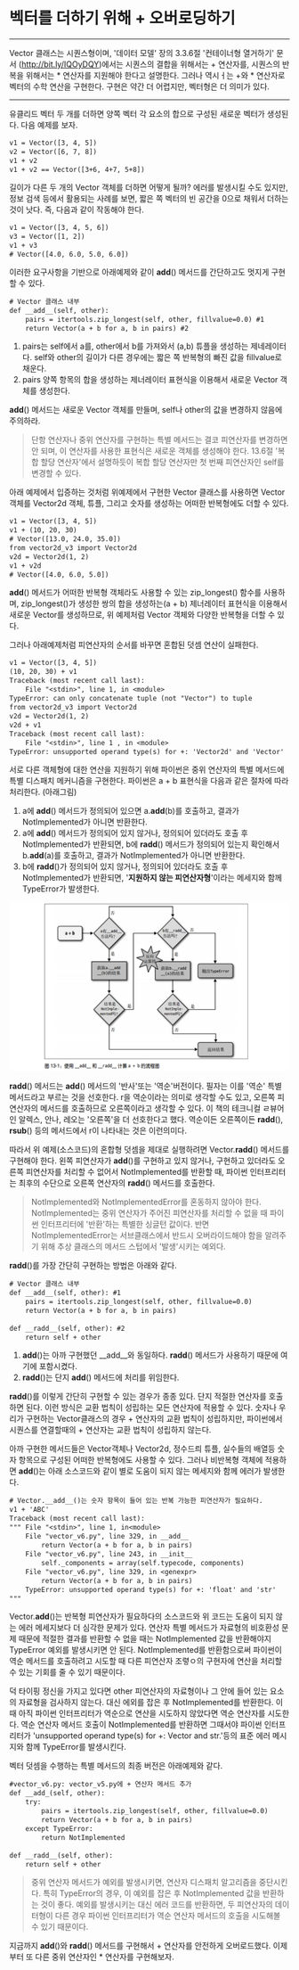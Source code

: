 <!-- 
[UML클래스전략패턴](https://github.com/hyeonDD/fluent_python/blob/master/Part13/ex13-3/UML_class_diagram.png)
 -->
# 벡터를 더하기 위해 + 오버로딩하기
---

Vector 클래스는 시퀀스형이며, '데이터 모델' 장의 3.3.6절 '컨테이너형 열거하기' 문서 (http://bit.ly/IQOyDQY)에서는 시퀀스의 결합을 위해서는 + 연산자를, 시퀀스의 반복을 위해서는 * 연산자를 지원해야 한다고 설명한다. 그러나 역시ㅓ는 +와 * 연산자로 벡터의 수학 연산을 구현한다. 구현은 약간 더 어렵지만, 벡터형은 더 의미가 있다.

---
유클리드 벡터 두 개를 더하면 양쪽 벡터 각 요소의 합으로 구성된 새로운 벡터가 생성된다. 다음 예제를 보자.
```
v1 = Vector([3, 4, 5])
v2 = Vector([6, 7, 8])
v1 + v2
v1 + v2 == Vector([3+6, 4+7, 5+8])
```
길이가 다른 두 개의 Vector 객체를 더하면 어떻게 될까? 에러를 발생시킬 수도 있지만, 정보 검색 등에서 활용되는 사례를 보면, 짧은 쪽 벡터의 빈 공간을 0으로 채워서 더하는 것이 낫다. 즉, 다음과 같이 작동해야 한다.
```
v1 = Vector([3, 4, 5, 6])
v3 = Vector([1, 2])
v1 + v3
# Vector([4.0, 6.0, 5.0, 6.0])
```
이러한 요구사항을 기반으로 아래예제와 같이 __add__() 메서드를 간단하고도 멋지게 구현할 수 있다.

```
# Vector 클래스 내부
def __add__(self, other):
    pairs = itertools.zip_longest(self, other, fillvalue=0.0) #1
    return Vector(a + b for a, b in pairs) #2
```
1. pairs는 self에서 a를, other에서 b를 가져와서 (a,b) 튜플을 생성하는 제네레이터다. self와 other의 길이가 다른 경우에는 짧은 쪽 반복형의 빠진 값을 fillvalue로 채운다.
2. pairs 양쪽 항목의 합을 생성하는 제너레이터 표현식을 이용해서 새로운 Vector 객체를 생성한다.

__add__() 메서드는 새로운 Vector 객체를 만들며, self나 other의 값을 변경하지 않음에 주의하라.
> 단항 연산자나 중위 연산자를 구현하는 특별 메서드는 결코 피연산자를 변경하면 안 되며, 이 연산자를 사용한 표현식은 새로운 객체를 생성해야 한다. 13.6절 '복합 할당 연산자'에서 설명하듯이 복합 할당 연산자만 첫 번째 피연산자인 self를 변경할 수 있다.

아래 예제에서 입증하는 것처럼 위예제에서 구현한 Vector 클래스를 사용하면 Vector 객체를 Vector2d 객체, 튜플, 그리고 숫자를 생성하는 어떠한 반복형에도 더할 수 있다.
```
v1 = Vector([3, 4, 5])
v1 + (10, 20, 30)
# Vector([13.0, 24.0, 35.0])
from vector2d_v3 import Vector2d
v2d = Vector2d(1, 2)
v1 + v2d
# Vector([4.0, 6.0, 5.0])
```
__add__() 메서드가 어떠한 반복형 객체라도 사용할 수 있는 zip_longest() 함수를 사용하며, zip_longest()가 생성한 쌍의 합을 생성하는(a + b) 제너레이터 표현식을 이용해서 새로운 Vector를 생성하므로, 위 예제처럼 Vector 객체와 다양한 반복형을 더할 수 있다.

그러나 아래예제처럼 피연산자의 순서를 바꾸면 혼합된 덧셈 연산이 실패한다.
```
v1 = Vector([3, 4, 5])
(10, 20, 30) + v1
Traceback (most recent call last):
    File "<stdin>", line 1, in <module>
TypeError: can only concatenate tuple (not "Vector") to tuple
from vector2d_v3 import Vector2d
v2d = Vector2d(1, 2)
v2d + v1
Traceback (most recent call last):
    File "<stdin>", line 1 , in <module>
TypeError: unsupported operand type(s) for +: 'Vector2d' and 'Vector'
```
서로 다른 객체형에 대한 연산을 지원하기 위해 파이썬은 중위 연산자의 특별 메서드에 특별 디스패치 메커니즘을 구현한다. 파이썬은 a + b 표현식을 다음과 같은 절차에 따라 처리한다. (아래그림)
1. a에 __add__() 메서드가 정의되어 있으면 a.__add__(b)를 호출하고, 결과가 NotImplemented가 아니면 반환한다.
2. a에 __add__() 메서드가 정의되어 있지 않거나, 정의되어 있더라도 호출 후 NotImplemented가 반환되면, b에 __radd__() 메서드가 정의되어 있는지 확인해서 b.__add__(a)를 호출하고, 결과가 NotImplemented가 아니면 반환한다.
3. b에 __radd__()가 정의되어 있지 않거나, 정의되어 있더라도 호출 후 NotImplemented가 반환되면, '**지원하지 않는 피연산자형**'이라는 메세지와 함께 TypeError가 발생한다.

![연산자 오버로딩](https://github.com/hyeonDD/fluent_python/blob/master/Part13/ex13-3/overload_add.png)

__radd__() 메서드는 __add__() 메서드의 '반사'또는 '역순'버전이다. 필자는 이를 '역순' 특별 메서드라고 부르는 것을 선호한다. r을 역순이라는 의미로 생각할 수도 있고, 오른쪽 피연산자의 메서드를 호출하므로 오른쪽이라고 생각할 수 있다. 이 책의 테크니컬 ㄹ뷰어인 알렉스, 안나, 레오는 '오른쪽'을 더 선호한다고 했다. 역순이든 오른쪽이든 __radd__(), __rsub__() 등의 메서드에서 r이 나타내는 것은 이런의미다.

따라서 위 예제(소스코드)의 혼합형 덧셈을 제대로 실행하려면 Vector.__radd__() 메서드를 구현해야 한다. 왼쪽 피연산자가 __add__()를 구현하고 있지 않거나, 구현하고 있더라도 오른쪽 피연산자를 처리할 수 없어서 NotImplemented를 반환할 때, 파이썬 인터프리터는 최후의 수단으로 오른쪽 연산자의 __radd__() 메서드를 호출한다.

> NotImplemented와 NotImplementedError를 혼동하지 않아야 한다. NotImplemented는 중위 연산자가 주어진 피연산자를 처리할 수 없을 때 파이썬 인터프리터에 '반환'하는 특별한 싱글턴 값이다. 반면 NotImplementedError는 서브클래스에서 반드시 오버라이드해야 함을 알려주기 위해 추상 클래스의 메서드 스텁에서 '발생'시키는 예외다.

__radd__()를 가장 간단히 구현하는 방법은 아래와 같다.

```
# Vector 클래스 내부
def __add__(self, other): #1
    pairs = itertools.zip_longest(self, other, fillvalue=0.0)
    return Vector(a + b for a, b in pairs)

def __radd__(self, other): #2
    return self + other
```
1. __add__()는 아까 구현했던 __add__와 동일하다. __radd__() 메서드가 사용하기 때문에 여기에 포함시켰다.
2. __radd__()는 단지 __add__() 메서드에 처리를 위임한다.

__radd__()를 이렇게 간단히 구현할 수 있는 경우가 종종 있다. 단지 적절한 연산자를 호출하면 된다. 이런 방식은 교환 법칙이 성립하는 모든 연산자에 적용할 수 있다. 숫자나 우리가 구현하는 Vector클래스의 경우 + 연산자의 교환 법칙이 성립하지만, 파이썬에서 시퀀스를 연결할때의 + 연산자는 교환 법칙이 성립하지 않는다.

아까 구현한 메서드들은 Vector객체나 Vector2d, 정수드릐 튜플, 실수들의 배열등 숫자 항목으로 구성된 어떠한 반복형에도 사용할 수 있다. 그러나 비반복형 객체에 적용하면 __add__()는 아래 소스코드와 같이 별로 도움이 되지 않는 메세지와 함께 에러가 발생한다.

```
# Vector.__add__()는 숫자 항목이 들어 있는 반복 가능한 피연산자가 필요하다.
v1 + 'ABC'
Traceback (most recent call last):
""" File "<stdin>", line 1, in<module>
    File "vector_v6.py", line 329, in __add__
        return Vector(a + b for a, b in pairs)
    File "vector_v6.py", line 243, in __init__
        self._components = array(self.typecode, components)
    File "vector_v6.py", line 329, in <genexpr>
        return Vector(a + b for a, b in pairs)
    TypeError: unsupported operand type(s) for +: 'float' and 'str' """
```

Vector.__add__()는 반복형 피연산자가 필요하다의 소스코드와 위 코드는 도움이 되지 않는 에러 메세지보다 더 심각한 문제가 있다. 연산자 특별 메서드가 자료형의 비호환성 문제 때문에 적절한 결과를 반환할 수 없을 때는 NotImplemented 값을 반환해야지 TypeError 예외를 발생시키면 안 된다. NotImplemented를 반환함으로써 파이썬이 역순 메서드를 호출하려고 시도할 때 다른 피연산자 조렿ㅇ의 구현자에 연산을 처리할 수 있는 기회를 줄 수 있기 때문이다.

덕 타이핑 정신을 가지고 있다면 other 피연산자의 자료형이나 그 안에 들어 있는 요소의 자료형을 검사하지 않는다. 대신 에외를 잡은 후 NotImplemented를 반환한다. 이때 아직 파이썬 인터프리터가 역순으로 연산을 시도하지 않았다면 역순 연산자를 시도한다. 역순 연산자 메서드 호출이 NotImplemented를 반환하면 그때서야 파이썬 인터프리터가 'unsupported operand type(s) for +: Vector and str.'등의 표준 에러 메시지와 함께 TypeError를 발생시킨다.

벡터 덧셈을 수행하는 특별 메서드의 최종 버전은 아래예제와 같다.

```
#vector_v6.py: vector_v5.py에 + 연산자 메서드 추가
def __add_(self, other):
    try:
        pairs = itertools.zip_longest(self, other, fillvalue=0.0)
        return Vector(a + b for a, b in pairs)
    except TypeError:
        return NotImplemented

def __radd__(self, other):
    return self + other
```
> 중위 연산자 메서드가 예외를 발생시키면, 연산자 디스패치 알고리즘을 중단시킨다. 특히 TypeError의 경우, 이 예외를 잡은 후 NotImplemented 값을 반환하는 것이 좋다. 예외를 발생시키는 대신 에러 코드를 반환하면, 두 피연산자의 데이터형이 다른 경우 파이썬 인터프리터가 역순 연산자 메서드의 호출을 시도해볼 수 있기 때문이다.

지금까지 __add__()와 __radd__() 메서드를 구현해서 + 연산자를 안전하게 오버로드했다. 이제부터 또 다른 중위 연산자인 * 연산자를 구현해보자.

